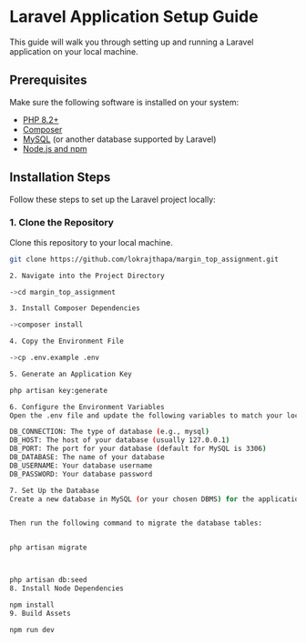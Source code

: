 # Laravel Application Setup Guide

This guide will walk you through setting up and running a Laravel application on your local machine.

## Prerequisites

Make sure the following software is installed on your system:

- [PHP 8.2+](https://www.php.net/downloads)
- [Composer](https://getcomposer.org/download/)
- [MySQL](https://www.mysql.com/downloads/) (or another database supported by Laravel)
- [Node.js and npm](https://nodejs.org/en/download/)

## Installation Steps

Follow these steps to set up the Laravel project locally:

### 1. Clone the Repository

Clone this repository to your local machine.

```bash
git clone https://github.com/lokrajthapa/margin_top_assignment.git

2. Navigate into the Project Directory

->cd margin_top_assignment

3. Install Composer Dependencies

->composer install

4. Copy the Environment File

->cp .env.example .env

5. Generate an Application Key

php artisan key:generate

6. Configure the Environment Variables
Open the .env file and update the following variables to match your local setup:

DB_CONNECTION: The type of database (e.g., mysql)
DB_HOST: The host of your database (usually 127.0.0.1)
DB_PORT: The port for your database (default for MySQL is 3306)
DB_DATABASE: The name of your database
DB_USERNAME: Your database username
DB_PASSWORD: Your database password

7. Set Up the Database
Create a new database in MySQL (or your chosen DBMS) for the application:


Then run the following command to migrate the database tables:


php artisan migrate



php artisan db:seed
8. Install Node Dependencies

npm install
9. Build Assets

npm run dev


